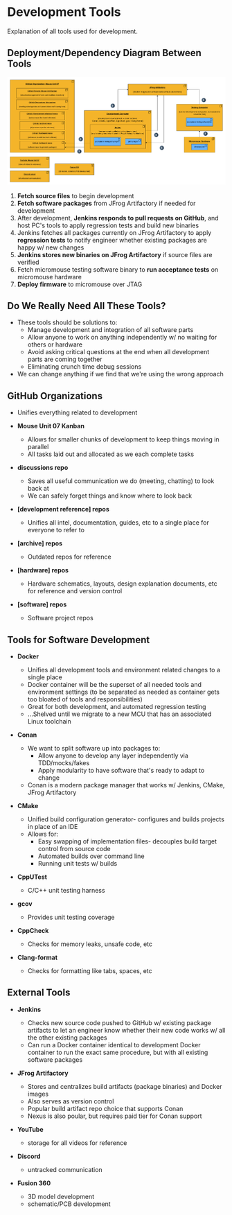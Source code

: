 # Development Tools
Explanation of all tools used for development.

## Deployment/Dependency Diagram Between Tools
![Dev Tools](development-tools.drawio.png)

1. **Fetch source files** to begin development
2. **Fetch software packages** from JFrog Artifactory if needed for development
3. After development, **Jenkins responds to pull requests on GitHub**, and host PC's tools to apply regression tests and build new binaries
4. Jenkins fetches all packages currently on JFrog Artifactory to apply **regression tests** to notify engineer whether existing packages are happy w/ new changes 
5. **Jenkins stores new binaries on JFrog Artifactory** if source files are verified
6. Fetch micromouse testing software binary to **run acceptance tests** on micromouse hardware
7. **Deploy firmware** to micromouse over JTAG

## Do We Really Need All These Tools?
- These tools should be solutions to:
  - Manage development and integration of all software parts
  - Allow anyone to work on anything independently w/ no waiting for others or hardware
  - Avoid asking critical questions at the end when all development parts are coming together
  - Eliminating crunch time debug sessions
- We can change anything if we find that we're using the wrong approach

## GitHub Organizations
- Unifies everything related to development

- **Mouse Unit 07 Kanban**
  - Allows for smaller chunks of development to keep things moving in parallel
  - All tasks laid out and allocated as we each complete tasks
- **discussions repo**
  - Saves all useful communication we do (meeting, chatting) to look back at
  - We can safely forget things and know where to look back
- **[development reference] repos**
  - Unifies all intel, documentation, guides, etc to a single place for everyone to refer to
- **[archive] repos**
  - Outdated repos for reference
- **[hardware] repos**
  - Hardware schematics, layouts, design explanation documents, etc for reference and version control
- **[software] repos**
  - Software project repos

## Tools for Software Development
- **Docker**
  - Unifies all development tools and environment related changes to a single place
  - Docker container will be the superset of all needed tools and environment settings (to be separated as needed as container gets too bloated of tools and responsibilities)
  - Great for both development, and automated regression testing
  - ...Shelved until we migrate to a new MCU that has an associated Linux toolchain

- **Conan**
  - We want to split software up into packages to:
    - Allow anyone to develop any layer independently via TDD/mocks/fakes
    - Apply modularity to have software that's ready to adapt to change
  - Conan is a modern package manager that works w/ Jenkins, CMake, JFrog Artifactory

- **CMake**
  - Unified build configuration generator- configures and builds projects in place of an IDE
  - Allows for:
    - Easy swapping of implementation files- decouples build target control from source code
    - Automated builds over command line
    - Running unit tests w/ builds

- **CppUTest**
  - C/C++ unit testing harness

- **gcov**
  - Provides unit testing coverage

- **CppCheck**
  - Checks for memory leaks, unsafe code, etc

- **Clang-format**
  - Checks for formatting like tabs, spaces, etc

## External Tools

- **Jenkins**
  - Checks new source code pushed to GitHub w/ existing package artifacts to let an engineer know whether their new code works w/ all the other existing packages
  - Can run a Docker container identical to development Docker container to run the exact same procedure, but with all existing software packages

- **JFrog Artifactory**
  - Stores and centralizes build artifacts (package binaries) and Docker images
  - Also serves as version control
  - Popular build artifact repo choice that supports Conan
  - Nexus is also poular, but requires paid tier for Conan support

- **YouTube**
  - storage for all videos for reference 

- **Discord**
  - untracked communication

- **Fusion 360**
  - 3D model development
  - schematic/PCB development
